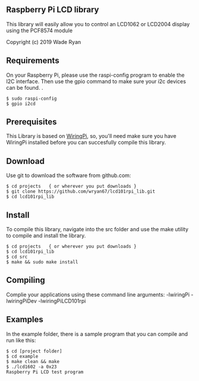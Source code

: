 Raspberry Pi LCD library
------------------------

This library will easily allow you to control an LCD1062 or LCD2004 display using the PCF8574 module

Copyright (c) 2019 Wade Ryan


## Requirements
On your Raspberry Pi, please use the raspi-config program to enable the I2C interface.
Then use the gpio command to make sure your i2c devices can be found.  .  

	$ sudo raspi-config
	$ gpio i2cd


## Prerequisites

This Library is based on [WiringPi](http://wiringpi.com/), so, you'll need make sure you 
have WiringPi installed before you can succesfully compile this library.  


## Download
Use git to download the software from github.com:

    $ cd projects   { or wherever you put downloads }
    $ git clone https://github.com/wryan67/lcd101rpi_lib.git
    $ cd lcd101rpi_lib


## Install

To compile this library, navigate into the src folder and use the make utility to compile 
and install the library.

    $ cd projects   { or wherever you put downloads }
    $ cd lcd101rpi_lib
    $ cd src
    $ make && sudo make install
    
    
## Compiling
Complie your applications using these command line arguments: -lwiringPi -lwiringPiDev -lwiringPiLCD101rpi


## Examples
In the example folder, there is a sample program that you can compile and run like this:

    $ cd [project folder]
    $ cd example
    $ make clean && make
    $ ./lcd1602 -a 0x23
    Raspberry Pi LCD test program

